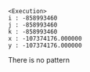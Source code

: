    <Execution>
    i : -858993460
    j : -858993460
    k : -858993460
    x : -107374176.000000
    y : -107374176.000000

There is no pattern
